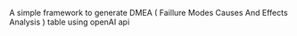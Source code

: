 A simple framework to generate DMEA ( Faillure Modes Causes And Effects Analysis ) table using openAI api
